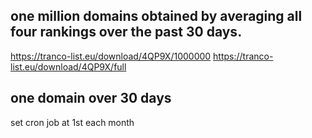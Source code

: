 ## one million domains obtained by averaging all four rankings over the past 30 days.



https://tranco-list.eu/download/4QP9X/1000000
https://tranco-list.eu/download/4QP9X/full


## one domain over 30 days

set cron job at 1st each month

